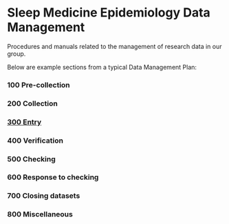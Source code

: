 Sleep Medicine Epidemiology Data Management
===============

Procedures and manuals related to the management of research data in our group.

Below are example sections from a typical Data Management Plan:

### 100 Pre-collection

### 200 Collection

### [300 Entry](300-data-entry-and-verification.md)

### 400 Verification

### 500 Checking

### 600 Response to checking

### 700 Closing datasets

### 800 Miscellaneous

